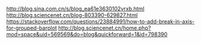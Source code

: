 http://blog.sina.com.cn/s/blog_ea61e3630102vrxb.html
http://blog.sciencenet.cn/blog-803390-629827.html
https://stackoverflow.com/questions/23884991/how-to-add-break-in-axis-for-grouped-barplot
http://blog.sciencenet.cn/home.php?mod=space&uid=569569&do=blog&quickforward=1&id=798390
